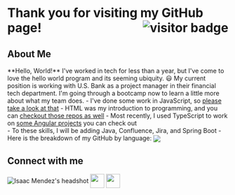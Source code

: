 <h1>
	Thank you for visiting my GitHub page! 
	<img src="https://visitor-badge.glitch.me/badge?page_id=IsaacMendez-work.IsaacMendez-work" alt="visitor badge" align="right" />
</h1>
<h2> About Me </h2>
**Hello, World!**
I've worked in tech for less than a year, but I've come to love the hello world program and its seeming ubiquity. 😃 
My current position is working with U.S. Bank as a project manager in their financial tech department. I'm going through a bootcamp now to learn a little more about what my team does. 
	- I've done some work in JavaScript, so <a href="https://github.com/IsaacMendez-work?tab=repositories&q=&type=&language=javascript&sort=">please take a look at that</a>
	- HTML was my introduction to programming, and you can <a href="https://github.com/IsaacMendez-work?tab=repositories&q=&type=&language=html&sort=">checkout those repos as well</a>
	- Most recently, I used TypeScript to work on <a href="https://github.com/IsaacMendez-work?tab=repositories&q=&type=&language=typescript&sort=">some Angular projects</a> you can check out
<br>
	- To these skills, I will be adding Java, Confluence, Jira, and Spring Boot 
	- Here is the breakdown of my GitHub by language:
<img align="center" src="https://github-readme-stats.vercel.app/api/top-langs/?username=IsaacMendez-work&theme=vue" />
<!--
<h2> Here are live GitHub stats: </h2>
<img align="left" src="https://github-readme-stats.vercel.app/api?username=IsaacMendez-work&count_private=true&show_icons=true&theme=vue" />
<img align="center" src="https://github-readme-stats.vercel.app/api/top-langs/?username=IsaacMendez-work&theme=vue" />
-->
<h2> Connect with me </h2>
<img src="https://media-exp1.licdn.com/dms/image/C4E03AQF4mDYydCqYxw/profile-displayphoto-shrink_400_400/0/1620154078278?e=1625702400&v=beta&t=mOaW7jUTJ0jfkTVPpnUOMsJs4nCuDxFmQrdhEWZzSyM" align="center" alt="Isaac Mendez's headshot" />
<a href = 'https://www.linkedin.com/in/workisaacmendez'> <img width = '32px' align= 'center' src="https://raw.githubusercontent.com/rahulbanerjee26/githubAboutMeGenerator/main/icons/linked-in-alt.svg"/></a> 
<a href = 'https://www.github.com/IsaacMendez-work'> <img width = '32px' align= 'center' src="https://raw.githubusercontent.com/rahulbanerjee26/githubAboutMeGenerator/main/icons/github.svg"/></a> 

